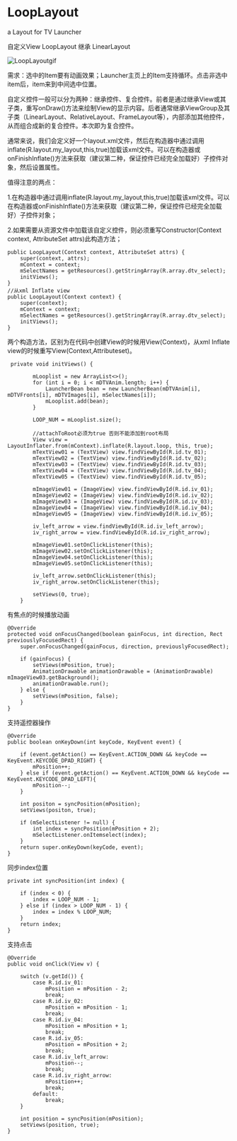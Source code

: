 # LoopLayout
a Layout for TV Launcher



自定义View LoopLayout 继承 LinearLayout




![LoopLayoutgif](C:\Users\DELL\Desktop\LoopLayoutgif.gif)


需求：选中的Item要有动画效果；Launcher主页上的Item支持循环。点击非选中item后，item来到中间选中位置。



自定义控件一般可以分为两种：继承控件、复合控件。前者是通过继承View或其子类，重写onDraw()方法来绘制View的显示内容。后者通常继承ViewGroup及其子类（LinearLayout、RelativeLayout、FrameLayout等），内部添加其他控件，从而组合成新的复合控件。本次即为复合控件。

通常来说，我们会定义好一个layout.xml文件，然后在构造器中通过调用inflate(R.layout.my_layout,this,true)加载该xml文件。可以在构造器或onFinishInflate()方法来获取（建议第二种，保证控件已经完全加载好）子控件对象，然后设置属性。

值得注意的两点：

1.在构造器中通过调用inflate(R.layout.my_layout,this,true)加载该xml文件。可以在构造器或onFinishInflate()方法来获取（建议第二种，保证控件已经完全加载好）子控件对象；

2.如果需要从资源文件中加载该自定义控件，则必须重写Constructor(Context context, AttributeSet attrs)此构造方法；



    public LoopLayout(Context context, AttributeSet attrs) {
        super(context, attrs);
        mContext = context;
        mSelectNames = getResources().getStringArray(R.array.dtv_select);
        initViews();
    }
    //从xml Inflate view
    public LoopLayout(Context context) {
        super(context);
        mContext = context;
        mSelectNames = getResources().getStringArray(R.array.dtv_select);
        initViews();
    }

两个构造方法，区别为在代码中创建View的时候用View(Context)，从xml Inflate view的时候重写View(Context,Attributeset)。

     private void initViews() {

            mLooplist = new ArrayList<>();
            for (int i = 0; i < mDTVAnim.length; i++) {
                LauncherBean bean = new LauncherBean(mDTVAnim[i], mDTVFronts[i], mDTVImages[i], mSelectNames[i]);
                mLooplist.add(bean);
            }

            LOOP_NUM = mLooplist.size();

            //attachToRoot必须为true 否则不能添加到root布局
            View view = LayoutInflater.from(mContext).inflate(R.layout.loop, this, true);
            mTextView01 = (TextView) view.findViewById(R.id.tv_01);
            mTextView02 = (TextView) view.findViewById(R.id.tv_02);
            mTextView03 = (TextView) view.findViewById(R.id.tv_03);
            mTextView04 = (TextView) view.findViewById(R.id.tv_04);
            mTextView05 = (TextView) view.findViewById(R.id.tv_05);

            mImageView01 = (ImageView) view.findViewById(R.id.iv_01);
            mImageView02 = (ImageView) view.findViewById(R.id.iv_02);
            mImageView03 = (ImageView) view.findViewById(R.id.iv_03);
            mImageView04 = (ImageView) view.findViewById(R.id.iv_04);
            mImageView05 = (ImageView) view.findViewById(R.id.iv_05);

            iv_left_arrow = view.findViewById(R.id.iv_left_arrow);
            iv_right_arrow = view.findViewById(R.id.iv_right_arrow);

            mImageView01.setOnClickListener(this);
            mImageView02.setOnClickListener(this);
            mImageView04.setOnClickListener(this);
            mImageView05.setOnClickListener(this);

            iv_left_arrow.setOnClickListener(this);
            iv_right_arrow.setOnClickListener(this);

            setViews(0, true);
        }

有焦点的时候播放动画

    @Override
    protected void onFocusChanged(boolean gainFocus, int direction, Rect previouslyFocusedRect) {
        super.onFocusChanged(gainFocus, direction, previouslyFocusedRect);

        if (gainFocus) {
            setViews(mPosition, true);
            AnimationDrawable animationDrawable = (AnimationDrawable) mImageView03.getBackground();
            animationDrawable.run();
        } else {
            setViews(mPosition, false);
        }
    }

支持遥控器操作

    @Override
    public boolean onKeyDown(int keyCode, KeyEvent event) {

        if (event.getAction() == KeyEvent.ACTION_DOWN && keyCode == KeyEvent.KEYCODE_DPAD_RIGHT) {
            mPosition++;
        } else if (event.getAction() == KeyEvent.ACTION_DOWN && keyCode == KeyEvent.KEYCODE_DPAD_LEFT){
            mPosition--;
        }

        int positon = syncPosition(mPosition);
        setViews(positon, true);

        if (mSelectListener != null) {
            int index = syncPosition(mPosition + 2);
            mSelectListener.onItemselect(index);
        }
        return super.onKeyDown(keyCode, event);
    }

同步index位置

    private int syncPosition(int index) {

        if (index < 0) {
            index = LOOP_NUM - 1;
        } else if (index > LOOP_NUM - 1) {
            index = index % LOOP_NUM;
        }
        return index;
    }

支持点击

    @Override
    public void onClick(View v) {

        switch (v.getId()) {
            case R.id.iv_01:
                mPosition = mPosition - 2;
                break;
            case R.id.iv_02:
                mPosition = mPosition - 1;
                break;
            case R.id.iv_04:
                mPosition = mPosition + 1;
                break;
            case R.id.iv_05:
                mPosition = mPosition + 2;
                break;
            case R.id.iv_left_arrow:
                mPosition--;
                break;
            case R.id.iv_right_arrow:
                mPosition++;
                break;
            default:
                break;
        }

        int position = syncPosition(mPosition);
        setViews(position, true);
    }
